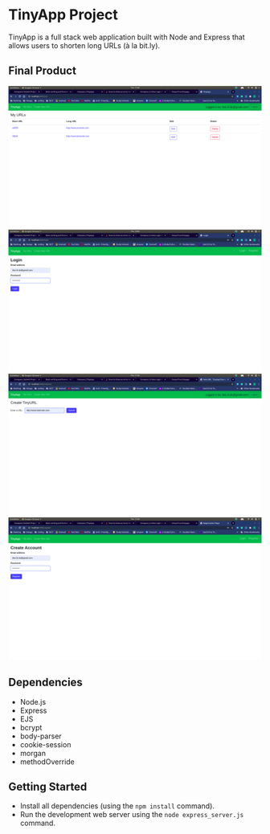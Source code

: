 # TinyApp Project

TinyApp is a full stack web application built with Node and Express that allows users to shorten long URLs (à la bit.ly).

## Final Product

!["screenshot of Main URLs page"](https://github.com/DespoTron/tinyapp/blob/master/docs/Main-URL-Page.png)
!["screenshot of Login Page"](https://github.com/DespoTron/tinyapp/blob/master/docs/Login-Page.png)
!["screenshot of Creating a New URL Link"](https://github.com/DespoTron/tinyapp/blob/master/docs/Create-New-URL-Page.png)
!["screenshot of Registration Page"](https://github.com/DespoTron/tinyapp/blob/master/docs/Registration-Page.png)

## Dependencies

- Node.js
- Express
- EJS
- bcrypt
- body-parser
- cookie-session
- morgan
- methodOverride

## Getting Started

- Install all dependencies (using the `npm install` command).
- Run the development web server using the `node express_server.js` command.
